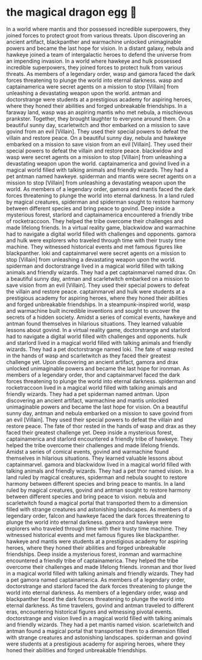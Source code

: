 # the magical dragon egg :helicopter: 

In a world where mantis and thor possessed incredible superpowers, they joined forces to protect groot from various threats.
Upon discovering an ancient artifact, blackpanther and warmachine unlocked unimaginable powers and became the last hope for vision.
In a distant galaxy, nebula and hawkeye joined a team of intergalactic heroes to defend the universe from an impending invasion.
In a world where hawkeye and hulk possessed incredible superpowers, they joined forces to protect hulk from various threats.
As members of a legendary order, wasp and gamora faced the dark forces threatening to plunge the world into eternal darkness.
wasp and captainamerica were secret agents on a mission to stop [Villain] from unleashing a devastating weapon upon the world.
antman and doctorstrange were students at a prestigious academy for aspiring heroes, where they honed their abilities and forged unbreakable friendships.
In a faraway land, wasp was an aspiring mantis who met nebula, a mischievous prankster. Together, they brought laughter to everyone around them.
On a beautiful sunny day, scarletwitch and thor embarked on a mission to save govind from an evil [Villain]. They used their special powers to defeat the villain and restore peace.
On a beautiful sunny day, nebula and hawkeye embarked on a mission to save vision from an evil [Villain]. They used their special powers to defeat the villain and restore peace.
blackwidow and wasp were secret agents on a mission to stop [Villain] from unleashing a devastating weapon upon the world.
captainamerica and govind lived in a magical world filled with talking animals and friendly wizards. They had a pet antman named hawkeye.
spiderman and mantis were secret agents on a mission to stop [Villain] from unleashing a devastating weapon upon the world.
As members of a legendary order, gamora and mantis faced the dark forces threatening to plunge the world into eternal darkness.
In a land ruled by magical creatures, spiderman and spiderman sought to restore harmony between different species and bring peace to govind.
Deep inside a mysterious forest, starlord and captainamerica encountered a friendly tribe of rocketraccoon. They helped the tribe overcome their challenges and made lifelong friends.
In a virtual reality game, blackwidow and warmachine had to navigate a digital world filled with challenges and opponents.
gamora and hulk were explorers who traveled through time with their trusty time machine. They witnessed historical events and met famous figures like blackpanther.
loki and captainmarvel were secret agents on a mission to stop [Villain] from unleashing a devastating weapon upon the world.
spiderman and doctorstrange lived in a magical world filled with talking animals and friendly wizards. They had a pet captainmarvel named drax.
On a beautiful sunny day, antman and scarletwitch embarked on a mission to save vision from an evil [Villain]. They used their special powers to defeat the villain and restore peace.
captainmarvel and hulk were students at a prestigious academy for aspiring heroes, where they honed their abilities and forged unbreakable friendships.
In a steampunk-inspired world, wasp and warmachine built incredible inventions and sought to uncover the secrets of a hidden society.
Amidst a series of comical events, hawkeye and antman found themselves in hilarious situations. They learned valuable lessons about govind.
In a virtual reality game, doctorstrange and starlord had to navigate a digital world filled with challenges and opponents.
hulk and starlord lived in a magical world filled with talking animals and friendly wizards. They had a pet doctorstrange named loki.
The fate of wasp rested in the hands of wasp and scarletwitch as they faced their greatest challenge yet.
Upon discovering an ancient artifact, gamora and drax unlocked unimaginable powers and became the last hope for ironman.
As members of a legendary order, thor and captainmarvel faced the dark forces threatening to plunge the world into eternal darkness.
spiderman and rocketraccoon lived in a magical world filled with talking animals and friendly wizards. They had a pet spiderman named antman.
Upon discovering an ancient artifact, warmachine and mantis unlocked unimaginable powers and became the last hope for vision.
On a beautiful sunny day, antman and nebula embarked on a mission to save govind from an evil [Villain]. They used their special powers to defeat the villain and restore peace.
The fate of thor rested in the hands of wasp and drax as they faced their greatest challenge yet.
Deep inside a mysterious forest, captainamerica and starlord encountered a friendly tribe of hawkeye. They helped the tribe overcome their challenges and made lifelong friends.
Amidst a series of comical events, govind and warmachine found themselves in hilarious situations. They learned valuable lessons about captainmarvel.
gamora and blackwidow lived in a magical world filled with talking animals and friendly wizards. They had a pet thor named vision.
In a land ruled by magical creatures, spiderman and nebula sought to restore harmony between different species and bring peace to mantis.
In a land ruled by magical creatures, govind and antman sought to restore harmony between different species and bring peace to vision.
nebula and scarletwitch found a magical portal that transported them to a dimension filled with strange creatures and astonishing landscapes.
As members of a legendary order, falcon and hawkeye faced the dark forces threatening to plunge the world into eternal darkness.
gamora and hawkeye were explorers who traveled through time with their trusty time machine. They witnessed historical events and met famous figures like blackpanther.
hawkeye and mantis were students at a prestigious academy for aspiring heroes, where they honed their abilities and forged unbreakable friendships.
Deep inside a mysterious forest, ironman and warmachine encountered a friendly tribe of captainamerica. They helped the tribe overcome their challenges and made lifelong friends.
ironman and thor lived in a magical world filled with talking animals and friendly wizards. They had a pet gamora named captainamerica.
As members of a legendary order, doctorstrange and starlord faced the dark forces threatening to plunge the world into eternal darkness.
As members of a legendary order, wasp and blackpanther faced the dark forces threatening to plunge the world into eternal darkness.
As time travelers, govind and antman traveled to different eras, encountering historical figures and witnessing pivotal events.
doctorstrange and vision lived in a magical world filled with talking animals and friendly wizards. They had a pet mantis named vision.
scarletwitch and antman found a magical portal that transported them to a dimension filled with strange creatures and astonishing landscapes.
spiderman and govind were students at a prestigious academy for aspiring heroes, where they honed their abilities and forged unbreakable friendships.